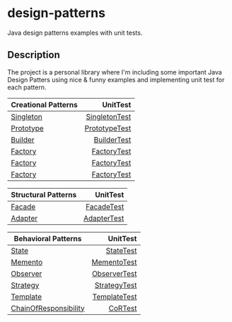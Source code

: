 # design-patterns
Java design patterns examples with unit tests.  

## Description
The project is a personal library where I'm including some important Java Design Patters using nice & funny examples and implementing unit test for each pattern.

| Creational Patterns                                 | UnitTest                                                |
| --------------------------------------------------- | -------------------------------------------------------:|
| [Singleton](src/main/java/creational/singleton)     | [SingletonTest](src/test/java/creational/singleton)     |
| [Prototype](src/main/java/creational/prototype)     | [PrototypeTest](src/test/java/creational/singleton)     |
| [Builder](src/main/java/creational/builder)         | [BuilderTest](src/test/java/creational/singleton)       |
| [Factory](src/main/java/creational/factory)         | [FactoryTest](src/test/java/creational/singleton)       |
| [Factory](src/main/java/creational/factory_method)  | [FactoryTest](src/test/java/creational/factory_method)  |
| [Factory](src/main/java/creational/abstract_factory)| [FactoryTest](src/test/java/creational/abstract_factory)|

| Structural Patterns                                 | UnitTest                                                |
| --------------------------------------------------- | -------------------------------------------------------:|
| [Facade](src/main/java/structural/facade)           | [FacadeTest](src/test/java/structural/facade)           |
| [Adapter](src/main/java/structural/adapter)         | [AdapterTest](src/test/java/structural/adapter)         |

| Behavioral Patterns                                 | UnitTest                                                |
| --------------------------------------------------- | -------------------------------------------------------:|
| [State](src/main/java/behavioral/state)             | [StateTest](src/test/java/behavioral/state)             |
| [Memento](src/main/java/behavioral/memento)         | [MementoTest](src/test/java/behavioral/memento)         |
| [Observer](src/main/java/behavioral/observer)       | [ObserverTest](src/test/java/behavioral/observer)       |
| [Strategy](src/main/java/behavioral/strategy)       | [StrategyTest](src/test/java/behavioral/strategy)       |
| [Template](src/main/java/behavioral/template)       | [TemplateTest](src/test/java/behavioral/template)       |
| [ChainOfResponsibility](src/main/java/behavioral/chain_of_responsibility)       | [CoRTest](src/test/java/behavioral/chain_of_responsibility)   |
